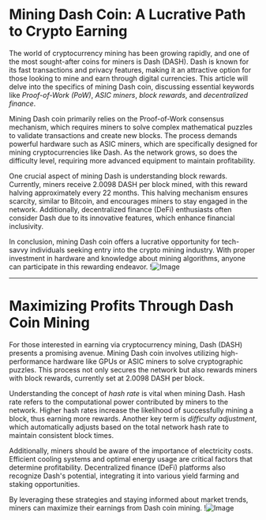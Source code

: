 # Mining Dash Coin: A Lucrative Path to Crypto Earning

The world of cryptocurrency mining has been growing rapidly, and one of the most sought-after coins for miners is Dash (DASH). Dash is known for its fast transactions and privacy features, making it an attractive option for those looking to mine and earn through digital currencies. This article will delve into the specifics of mining Dash coin, discussing essential keywords like *Proof-of-Work (PoW)*, *ASIC miners*, *block rewards*, and *decentralized finance*.

Mining Dash coin primarily relies on the Proof-of-Work consensus mechanism, which requires miners to solve complex mathematical puzzles to validate transactions and create new blocks. The process demands powerful hardware such as ASIC miners, which are specifically designed for mining cryptocurrencies like Dash. As the network grows, so does the difficulty level, requiring more advanced equipment to maintain profitability.

One crucial aspect of mining Dash is understanding block rewards. Currently, miners receive 2.0098 DASH per block mined, with this reward halving approximately every 22 months. This halving mechanism ensures scarcity, similar to Bitcoin, and encourages miners to stay engaged in the network. Additionally, decentralized finance (DeFi) enthusiasts often consider Dash due to its innovative features, which enhance financial inclusivity.

In conclusion, mining Dash coin offers a lucrative opportunity for tech-savvy individuals seeking entry into the crypto mining industry. With proper investment in hardware and knowledge about mining algorithms, anyone can participate in this rewarding endeavor. !![Image](https://github.com/user-attachments/assets/b6e7b7a2-655e-4d44-8baa-20c566a3cb65)

---

# Maximizing Profits Through Dash Coin Mining

For those interested in earning via cryptocurrency mining, Dash (DASH) presents a promising avenue. Mining Dash coin involves utilizing high-performance hardware like GPUs or ASIC miners to solve cryptographic puzzles. This process not only secures the network but also rewards miners with block rewards, currently set at 2.0098 DASH per block.

Understanding the concept of *hash rate* is vital when mining Dash. Hash rate refers to the computational power contributed by miners to the network. Higher hash rates increase the likelihood of successfully mining a block, thus earning more rewards. Another key term is *difficulty adjustment*, which automatically adjusts based on the total network hash rate to maintain consistent block times.

Additionally, miners should be aware of the importance of electricity costs. Efficient cooling systems and optimal energy usage are critical factors that determine profitability. Decentralized finance (DeFi) platforms also recognize Dash's potential, integrating it into various yield farming and staking opportunities.

By leveraging these strategies and staying informed about market trends, miners can maximize their earnings from Dash coin mining. !![Image](https://github.com/user-attachments/assets/b6e7b7a2-655e-4d44-8baa-20c566a3cb65)